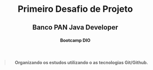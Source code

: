 # <p align="center">Primeiro Desafio de Projeto</p>
## <p align="center">Banco PAN Java Developer</p>
#### <p align="center">Bootcamp DIO</p>
<br>

> #### <p align="center"> Organizando os estudos utilizando o as tecnologias Git/Github. </p>


